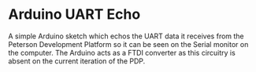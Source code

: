 # Arduino UART Echo

A simple Arduino sketch which echos the UART data it receives from the Peterson
Development Platform so it can be seen on the Serial monitor on the computer.
The Arduino acts as a FTDI converter as this circuitry is absent on the current
iteration of the PDP.
